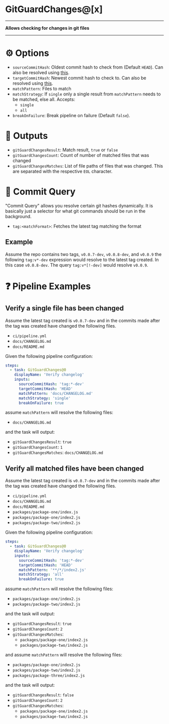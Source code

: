 # GitGuardChanges@[x]

---

**Allows checking for changes in git files**

---

# ⚙️ Options

- `sourceCommitHash`: Oldest commit hash to check from (Default `HEAD`). Can also be resolved using [this](#commit-query).
- `targetCommitHash`: Newest commit hash to check to. Can also be resolved using [this](#commit-query).
- `matchPattern`: Files to match
- `matchStrategy`: If `single` only a single result from `matchPattern` needs to be matched, else all. Accepts:
  - `single`
  - `all`
- `breakOnFailure`: Break pipeline on failure (Default `false`).

# 🔮 Outputs

- `gitGuardChangesResult`: Match result, `true` or `false`
- `gitGuardChangesCount`: Count of number of matched files that was changed
- `gitGuardChangesMatches`: List of file paths of files that was changed. This are separated with the respective `EOL` character. 

# 📜 Commit Query

"Commit Query" allows you resolve certain git hashes dynamically. It is basically just a selector for what git commands should be run in the background.

- `tag:<matchFormat>`: Fetches the latest tag matching the format

## Example

Assume the repo contains two tags, `v0.0.7-dev`, `v0.0.8-dev`, and `v0.0.9` the following `tag:v*-dev` expression would resolve to the latest tag created. In this case `v0.0.8-dev`. The query `tag:v*[!-dev]` would resolve `v0.0.9`.

# ❓ Pipeline Examples

## Verify a single file has been changed

Assume the latest tag created is `v0.0.7-dev` and in the commits made after the tag was created have changed the following files.

- `ci/pipeline.yml`
- `docs/CHANGELOG.md`
- `docs/README.md`

Given the following pipeline configuration:

```yml
steps:
  - task: GitGuardChanges@0
    displayName: 'Verify changelog'
    inputs:
      sourceCommitHash: 'tag:*-dev'
      targetCommitHash: 'HEAD'
      matchPattern: 'docs/CHANGELOG.md'
      matchStrategy: 'single'
      breakOnFailure: true
```

assume `matchPattern` will resolve the following files:

- `docs/CHANGELOG.md`

and the task will output:

- `gitGuardChangesResult`: `true`
- `gitGuardChangesCount`: `1`
- `gitGuardChangesMatches`: `docs/CHANGELOG.md`

## Verify all matched files have been changed

Assume the latest tag created is `v0.0.7-dev` and in the commits made after the tag was created have changed the following files.

- `ci/pipeline.yml`
- `docs/CHANGELOG.md`
- `docs/README.md`
- `packages/package-one/index.js`
- `packages/package-one/index2.js`
- `packages/package-two/index2.js`

Given the following pipeline configuration:

```yml
steps:
  - task: GitGuardChanges@0
    displayName: 'Verify changelog'
    inputs:
      sourceCommitHash: 'tag:*-dev'
      targetCommitHash: 'HEAD'
      matchPattern: '**/*/index2.js'
      matchStrategy: 'all'
      breakOnFailure: true
```

assume `matchPattern` will resolve the following files:

- `packages/package-one/index2.js`
- `packages/package-two/index2.js`

and the task will output:

- `gitGuardChangesResult`: `true`
- `gitGuardChangesCount`: `2`
- `gitGuardChangesMatches`:
  - `packages/package-one/index2.js`
  - `packages/package-two/index2.js`

and assume `matchPattern` will resolve the following files:

- `packages/package-one/index2.js`
- `packages/package-two/index2.js`
- `packages/package-three/index2.js`

and the task will output:

- `gitGuardChangesResult`: `false`
- `gitGuardChangesCount`: `2`
- `gitGuardChangesMatches`:
  - `packages/package-one/index2.js`
  - `packages/package-two/index2.js`
